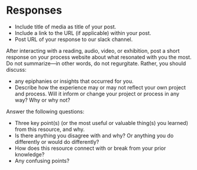 # Responses

* Include title of media as title of your post.
* Include a link to the URL \(if applicable\) within your post.
* Post URL of your response to our slack channel.

After interacting with a reading, audio, video, or exhibition, post a short response on your process website about what resonated with you the most. Do not summarize—in other words, do not regurgitate. Rather, you should discuss:

* any epiphanies or insights that occurred for you. 
* Describe how the experience may or may not reflect your own project and process. Will it inform or change your project or process in any way? Why or why not?

Answer the following questions:

* Three key point\(s\) \(or the most useful or valuable thing\(s\) you learned\) from this resource, and why.
* Is there anything you disagree with and why? Or anything you do differently or would do differently?
* How does this resource connect with or break from your prior knowledge? 
* Any confusing points?

